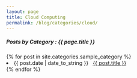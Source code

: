 ```yaml
---
layout: page
title: Cloud Computing
permalink: /blog/categories/cloud/
---
```


<h5> Posts by Category : {{ page.title }} </h5>

<div class="card">
{% for post in site.categories.sample_category %}
 <li class="category-posts"><span>{{ post.date | date_to_string }}</span> &nbsp; <a href="{{ post.url }}">{{ post.title }}</a></li>
{% endfor %}
</div>